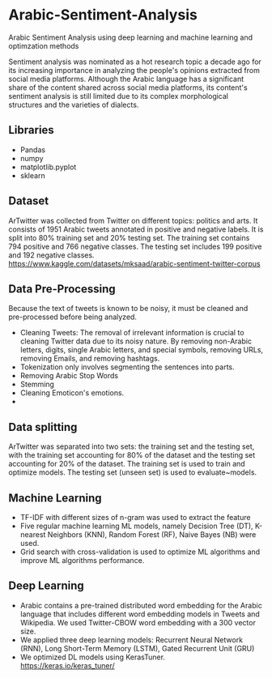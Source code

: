 # Arabic-Sentiment-Analysis
Arabic Sentiment Analysis using deep learning and machine learning and optimzation methods

Sentiment analysis was nominated as a hot research topic a decade ago for its increasing importance in analyzing the people's opinions extracted from social media platforms. Although the Arabic language has a significant share of the content shared across social media platforms, its content's sentiment analysis is still limited due to its complex morphological structures and the varieties of dialects.

## Libraries
- Pandas
- numpy 
- matplotlib.pyplot 
- sklearn




## Dataset

ArTwitter was collected from Twitter on different topics: politics and arts. It consists of 1951 Arabic tweets annotated in positive and negative labels. It is split into 80% training set and 20% testing set. The training set contains 794 positive and 766 negative classes. The testing set includes 199 positive and 192 negative classes. 
https://www.kaggle.com/datasets/mksaad/arabic-sentiment-twitter-corpus

##  Data Pre-Processing 
Because the text of tweets is known to be noisy, it must be cleaned and pre-processed before being analyzed. 
- Cleaning Tweets: The removal of irrelevant information is crucial to cleaning Twitter data due to its noisy nature. By removing non-Arabic letters, digits, single Arabic letters, and special symbols, removing URLs, removing Emails, and removing hashtags. 
- Tokenization only involves segmenting the sentences into parts. 
- Removing Arabic Stop Words
-  Stemming
- Cleaning Emoticon's emotions. 
- 
## Data splitting
ArTwitter was separated into two sets: the training set and the testing set, with the training set accounting for 80\% of the dataset and the testing set accounting for 20\% of the dataset. The training set is used to train and optimize models. The testing set (unseen set) is used to evaluate~models. 

## Machine Learning
 -  TF-IDF with different sizes of n-gram was used to extract the feature 
 - Five regular machine learning ML models, namely Decision Tree (DT), 
   K-nearest Neighbors (KNN), Random Forest (RF), Naive Bayes (NB)
   were used. 
 - Grid search with cross-validation is used to optimize ML
   algorithms and improve ML algorithms performance.
   
## Deep Learning
- Arabic contains a pre-trained distributed word embedding for the Arabic language that includes different word embedding models in Tweets and Wikipedia. We used Twitter-CBOW word embedding with a 300 vector size. 
- We applied three deep learning models: Recurrent Neural Network (RNN), Long Short-Term Memory (LSTM), Gated Recurrent Unit (GRU)
- We optimized DL models using KerasTuner.  
https://keras.io/keras_tuner/




